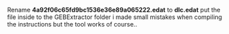 Rename **4a92f06c65fd9bc1536e36e89a065222.edat** to **dlc.edat**
put the file inside to the GEBExtractor folder
i made small mistakes when compiling the instructions but the tool works of course..
